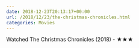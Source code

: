 ```yaml
---
date: 2018-12-23T20:13:17+00:00
url: /2018/12/23/the-christmas-chronicles.html
categories: Movies
---
```

Watched The Christmas Chronicles (2018) - ★★★




